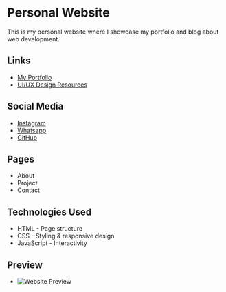 # Personal Website
This is my personal website where I showcase my portfolio and blog about web development.

## Links
- [My Portfolio](https://www.figma.com/proto/vxbFW7TWPjr5fwXo7RkIOx/%F0%9F%8E%A8-Personal-Portfolio-Template--Community-?node-id=216-14&p=f&t=T8RNW4FGeIg7G8SF-1&scaling=min-zoom&content-scaling=fixed&page-id=216%3A6)
- [UI/UX Design Resources](https://www.figma.com/design/vxbFW7TWPjr5fwXo7RkIOx/%F0%9F%8E%A8-Personal-Portfolio-Template--Community-?node-id=216-6&p=f&t=stx0pwReWMIFzleC-0)

## Social Media
- [Instagram](https://www.instagram.com/_volenti?igsh=MXExY3lvemM2ODJydA%3D%3D&utm_source=qr)
- [Whatsapp](wa.me/+6287760084058)
- [GitHub](https://github.com/rulujangk3du)

## Pages
- About
- Project
- Contact

## Technologies Used
- HTML - Page structure
- CSS - Styling & responsive design
- JavaScript - Interactivity

## Preview
- ![Website Preview](link_to_screenshot.png)